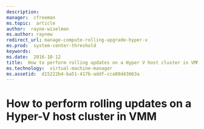 ```yaml
---
description:  
manager:  cfreeman
ms.topic:  article
author:  rayne-wiselman
ms.author: raynew
redirect_url: manage-compute-rolling-upgrade-hyper-v
ms.prod:  system-center-threshold
keywords:  
ms.date:  2016-10-12
title:  How to perform rolling updates on a Hyper V host cluster in VMM
ms.technology:  virtual-machine-manager
ms.assetid:  d15222b4-ba51-417b-addf-cca88d43663a
---
```


# How to perform rolling updates on a Hyper-V host cluster in VMM
